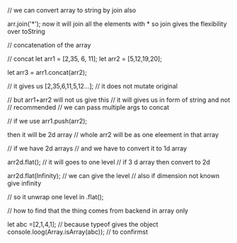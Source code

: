 

// we can convert array to string 
by join also 

arr.join('*'); 
now it will join all the elements with * 
so join gives the flexibility over toString



// concatenation of the array 


// concat 
let arr1 = [2,35, 6, 11]; 
let arr2 = [5,12,19,20];

let arr3 = arr1.concat(arr2); 

// it gives us [2,35,6,11,5,12...]; 
// it does not mutate original


// but arr1+arr2 will not us give this 
// it will gives us in form of string and not 
// recommended 
// we can pass multiple args to concat 


// if we use 
arr1.push(arr2); 

then it will be 2d array 
// whole arr2 will be as one eleement in that array 


// if we have 2d arrays 
// and we have to convert it to 1d array 

arr2d.flat(); 
// it will goes to one level 
// if 3 d array then convert to 2d 

arr2d.flat(Infinity); 
// we can give the level 
// also if dimension not known give infinity 

// so it unwrap one level in .flat(); 





// how to find that the thing comes from backend in 
array only 

let abc =[2,1,4,1];
// because typeof gives the object 
console.loog(Array.isArray(abc)); 
// to confirmst 




